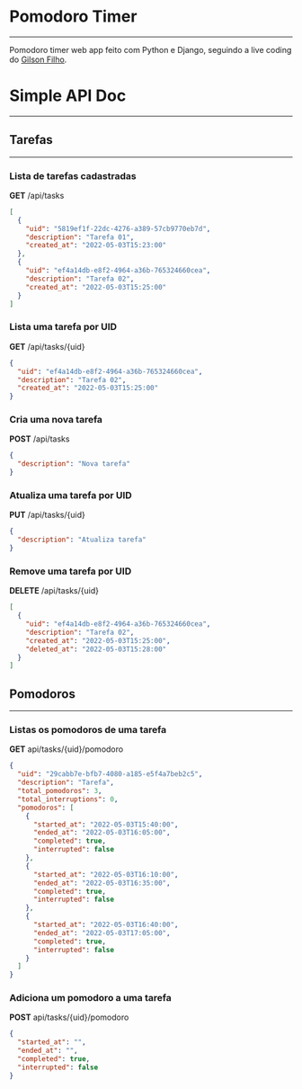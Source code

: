 # Pomodoro Timer

---
Pomodoro timer web app feito com Python e Django, seguindo a live coding do
[Gilson Filho](https://www.youtube.com/channel/UCHDOicoGqIKPg1b9lr-OkxA/videos).

# Simple API Doc

---

## Tarefas

---

### Lista de tarefas cadastradas

**GET** /api/tasks

```json
[
  {
    "uid": "5819ef1f-22dc-4276-a389-57cb9770eb7d",
    "description": "Tarefa 01",
    "created_at": "2022-05-03T15:23:00"
  },
  {
    "uid": "ef4a14db-e8f2-4964-a36b-765324660cea",
    "description": "Tarefa 02",
    "created_at": "2022-05-03T15:25:00"
  }
]
```

### Lista uma tarefa por UID

**GET** /api/tasks/{uid}

```json
{
  "uid": "ef4a14db-e8f2-4964-a36b-765324660cea",
  "description": "Tarefa 02",
  "created_at": "2022-05-03T15:25:00"
}
```

### Cria uma nova tarefa

**POST** /api/tasks

```json
{
  "description": "Nova tarefa"
}
```

### Atualiza uma tarefa por UID

**PUT** /api/tasks/{uid}

```json
{
  "description": "Atualiza tarefa"
}
```

### Remove uma tarefa por UID

**DELETE** /api/tasks/{uid}

```json
[
  {
    "uid": "ef4a14db-e8f2-4964-a36b-765324660cea",
    "description": "Tarefa 02",
    "created_at": "2022-05-03T15:25:00",
    "deleted_at": "2022-05-03T15:28:00"
  }
]
```

## Pomodoros

---

### Listas os pomodoros de uma tarefa

**GET** api/tasks/{uid}/pomodoro

```json
{
  "uid": "29cabb7e-bfb7-4080-a185-e5f4a7beb2c5",
  "description": "Tarefa",
  "total_pomodoros": 3,
  "total_interruptions": 0,
  "pomodoros": [
    {
      "started_at": "2022-05-03T15:40:00",
      "ended_at": "2022-05-03T16:05:00",
      "completed": true,
      "interrupted": false
    },
    {
      "started_at": "2022-05-03T16:10:00",
      "ended_at": "2022-05-03T16:35:00",
      "completed": true,
      "interrupted": false
    },
    {
      "started_at": "2022-05-03T16:40:00",
      "ended_at": "2022-05-03T17:05:00",
      "completed": true,
      "interrupted": false
    }
  ]
}
```

### Adiciona um pomodoro a uma tarefa

**POST** api/tasks/{uid}/pomodoro

```json
{
  "started_at": "",
  "ended_at": "",
  "completed": true,
  "interrupted": false
}
```